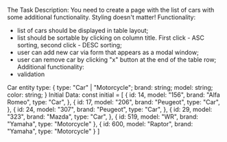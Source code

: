 The Task
Description:
You need to create a page with the list of cars with some additional functionality. Styling
doesn't matter!
Functionality:
- list of cars should be displayed in table layout;
- list should be sortable by clicking on column title. First click - ASC sorting, second click -
DESC sorting;
- user can add new car via form that appears as a modal window;
- user can remove car by clicking "x" button at the end of the table row;
Additional functionality:
- validation

Car entity type:
{
type: "Car" | "Motorcycle";
brand: string;
model: string;
color: string;
}
Initial Data:
const initial = [
{
id: 14,
model: "156",
brand: "Alfa Romeo",
type: "Car",
}, {
id: 17,
model: "206",
brand: "Peugeot",
type: "Car",
},
{
id: 24,
model: "307",
brand: "Peugeot",
type: "Car",
},
{
id: 29,
model: "323",
brand: "Mazda",
type: "Car",
},
{
id: 519,
model: "WR",
brand: "Yamaha",
type: "Motorcycle"
}, {
id: 600,
model: "Raptor",
brand: "Yamaha",
type: "Motorcycle"
}
]